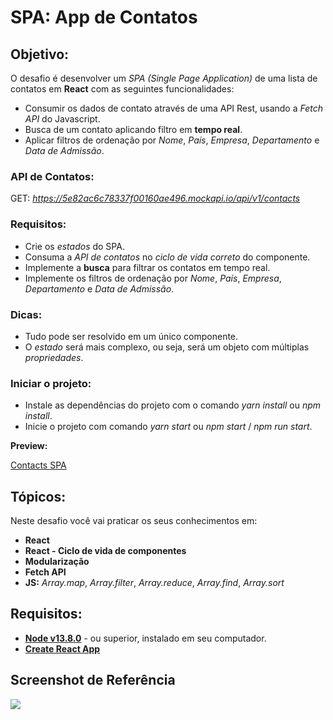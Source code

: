 # SPA: App de Contatos

## Objetivo:
O desafio é desenvolver um *SPA (Single Page Application)* de uma lista de contatos em **React** com as seguintes funcionalidades:

-  Consumir os dados de contato através de uma API Rest, usando a *Fetch API* do Javascript.
-  Busca de um contato aplicando filtro em **tempo real**.
-  Aplicar filtros de ordenação por *Nome*, *País*, *Empresa*, *Departamento* e *Data de Admissão*.

### API de Contatos:

GET: *https://5e82ac6c78337f00160ae496.mockapi.io/api/v1/contacts*

### Requisitos:

- Crie os *estados* do SPA.
- Consuma a *API de contatos* no *ciclo de vida correto* do componente.
- Implemente a **busca** para filtrar os contatos em tempo real.
- Implemente os filtros de ordenação por *Nome*, *País*, *Empresa*, *Departamento* e *Data de Admissão*.

### Dicas:

- Tudo pode ser resolvido em um único componente.
- O *estado* será mais complexo, ou seja, será um objeto com múltiplas *propriedades*.

### Iniciar o projeto:

- Instale as dependências do projeto com o comando *yarn install* ou *npm install*.
- Inicie o projeto com comando *yarn start* ou *npm start* / *npm run start*.

**Preview:**

[Contacts SPA](https://vimeo.com/414869096/55f4293a68)

## Tópicos:

Neste desafio você vai praticar os seus conhecimentos em:

- **React**
- **React - Ciclo de vida de componentes**
- **Modularização**
- **Fetch API**
- **JS:** *Array.map*, *Array.filter*, *Array.reduce*, *Array.find*, *Array.sort*

## Requisitos:

* **[Node v13.8.0](https://nodejs.org/en/)** - ou superior, instalado em seu computador.
* **[Create React App](https://github.com/facebook/create-react-app)**

## Screenshot de Referência

![](https://codenation-challenges.s3-us-west-1.amazonaws.com/react-14/screenshot.png)




